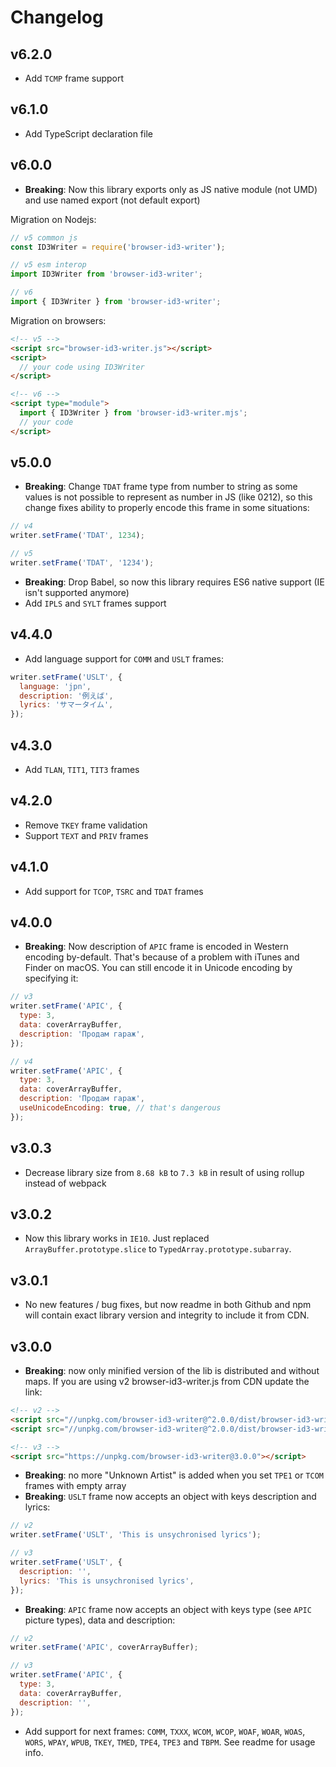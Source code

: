 # Changelog

## v6.2.0

- Add `TCMP` frame support

## v6.1.0

- Add TypeScript declaration file

## v6.0.0

- **Breaking**: Now this library exports only as JS native module (not UMD) and use named export (not default export)

Migration on Nodejs:

```js
// v5 common js
const ID3Writer = require('browser-id3-writer');

// v5 esm interop
import ID3Writer from 'browser-id3-writer';

// v6
import { ID3Writer } from 'browser-id3-writer';
```

Migration on browsers:

```html
<!-- v5 -->
<script src="browser-id3-writer.js"></script>
<script>
  // your code using ID3Writer
</script>

<!-- v6 -->
<script type="module">
  import { ID3Writer } from 'browser-id3-writer.mjs';
  // your code
</script>
```

## v5.0.0

- **Breaking**: Change `TDAT` frame type from number to string as some values is not possible to represent as number in JS (like 0212), so this change fixes ability to properly encode this frame in some situations:

```js
// v4
writer.setFrame('TDAT', 1234);

// v5
writer.setFrame('TDAT', '1234');
```

- **Breaking**: Drop Babel, so now this library requires ES6 native support (IE isn't supported anymore)
- Add `IPLS` and `SYLT` frames support

## v4.4.0

- Add language support for `COMM` and `USLT` frames:

```js
writer.setFrame('USLT', {
  language: 'jpn',
  description: '例えば',
  lyrics: 'サマータイム',
});
```

## v4.3.0

- Add `TLAN`, `TIT1`, `TIT3` frames

## v4.2.0

- Remove `TKEY` frame validation
- Support `TEXT` and `PRIV` frames

## v4.1.0

- Add support for `TCOP`, `TSRC` and `TDAT` frames

## v4.0.0

- **Breaking**: Now description of `APIC` frame is encoded in Western encoding by-default. That's because of a problem with iTunes and Finder on macOS. You can still encode it in Unicode encoding by specifying it:

```js
// v3
writer.setFrame('APIC', {
  type: 3,
  data: coverArrayBuffer,
  description: 'Продам гараж',
});

// v4
writer.setFrame('APIC', {
  type: 3,
  data: coverArrayBuffer,
  description: 'Продам гараж',
  useUnicodeEncoding: true, // that's dangerous
});
```

## v3.0.3

- Decrease library size from `8.68 kB` to `7.3 kB` in result of using rollup instead of webpack

## v3.0.2

- Now this library works in `IE10`. Just replaced `ArrayBuffer.prototype.slice` to `TypedArray.prototype.subarray`.

## v3.0.1

- No new features / bug fixes, but now readme in both Github and npm will contain exact library version and integrity to include it from CDN.

## v3.0.0

- **Breaking**: now only minified version of the lib is distributed and without maps. If you are using v2 browser-id3-writer.js from CDN update the link:

```html
<!-- v2 -->
<script src="//unpkg.com/browser-id3-writer@^2.0.0/dist/browser-id3-writer.js"></script>
<script src="//unpkg.com/browser-id3-writer@^2.0.0/dist/browser-id3-writer.min.js"></script>

<!-- v3 -->
<script src="https://unpkg.com/browser-id3-writer@3.0.0"></script>
```

- **Breaking**: no more "Unknown Artist" is added when you set `TPE1` or `TCOM` frames with empty array
- **Breaking**: `USLT` frame now accepts an object with keys description and lyrics:

```js
// v2
writer.setFrame('USLT', 'This is unsychronised lyrics');

// v3
writer.setFrame('USLT', {
  description: '',
  lyrics: 'This is unsychronised lyrics',
});
```

- **Breaking**: `APIC` frame now accepts an object with keys type (see `APIC` picture types), data and description:

```js
// v2
writer.setFrame('APIC', coverArrayBuffer);

// v3
writer.setFrame('APIC', {
  type: 3,
  data: coverArrayBuffer,
  description: '',
});
```

- Add support for next frames: `COMM`, `TXXX`, `WCOM`, `WCOP`, `WOAF`, `WOAR`, `WOAS`, `WORS`, `WPAY`, `WPUB`, `TKEY`, `TMED`, `TPE4`, `TPE3` and `TBPM`. See readme for usage info.
